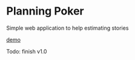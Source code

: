 # Planning Poker

Simple web application to help estimating stories

[demo](http://chemikpil.github.io/planning-poker/)

Todo: finish v1.0 
